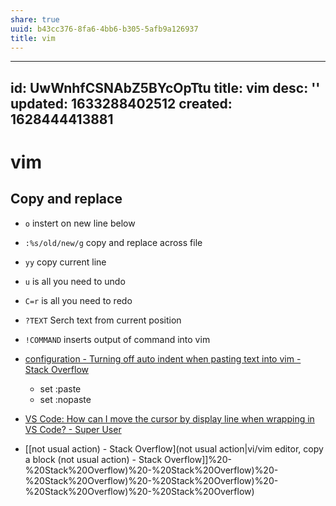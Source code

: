 ```yaml
---
share: true
uuid: b43cc376-8fa6-4bb6-b305-5afb9a126937
title: vim
---
```

---
id: UwWnhfCSNAbZ5BYcOpTtu
title: vim
desc: ''
updated: 1633288402512
created: 1628444413881
---
# vim
Copy and replace
----------------

*   `o` instert on new line below
*   `:%s/old/new/g` copy and replace across file
*   `yy` copy current line
*   `u` is all you need to undo
*   `C=r` is all you need to redo
*   `?TEXT` Serch text from current position
*   `!COMMAND` inserts output of command into vim
*   [configuration - Turning off auto indent when pasting text into vim - Stack Overflow](https://stackoverflow.com/questions/2514445/turning-off-auto-indent-when-pasting-text-into-vim)
    *   set :paste
    *   set :nopaste

* [VS Code: How can I move the cursor by display line when wrapping in VS Code? - Super User](https://superuser.com/questions/1290030/vs-code-how-can-i-move-the-cursor-by-display-line-when-wrapping-in-vs-code)
* [[not usual action) - Stack Overflow](not usual action|vi/vim editor, copy a block (not usual action) - Stack Overflow]]%20-%20Stack%20Overflow)%20-%20Stack%20Overflow)%20-%20Stack%20Overflow)%20-%20Stack%20Overflow)%20-%20Stack%20Overflow)%20-%20Stack%20Overflow)
